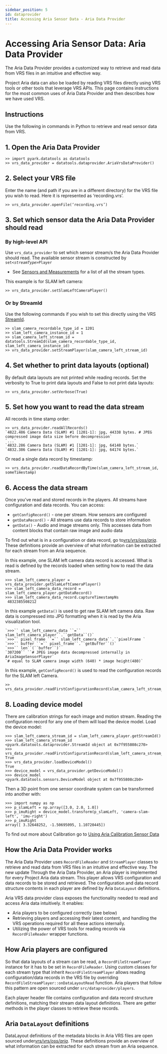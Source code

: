 ```yaml
---
sidebar_position: 5
id: dataprovider
title: Accessing Aria Sensor Data - Aria Data Provider
---
```


# Accessing Aria Sensor Data: Aria Data Provider

The Aria Data Provider provides a customized way to retrieve and read data from VRS files in an intuitive and effective way.

Project Aria data can also be loaded by reading VRS files directly using VRS tools or other tools that leverage VRS APIs. This page contains instructions for the most common uses of Aria Data Provider and then describes how we have used VRS.

## Instructions

Use the following in commands in Python to retrieve and read sensor data from VRS.

## 1. Open the Aria Data Provider

```
>> import pyark.datatools as datatools
>> vrs_data_provider = datatools.dataprovider.AriaVrsDataProvider()
```

## 2. Select  your VRS file

Enter the name (and path if you are in a different directory) for the VRS file you wish to read. Here it is represented as ‘recording.vrs’.

```
>> vrs_data_provider.openFile(‘recording.vrs’)
```

## 3. Set which  sensor data the Aria Data Provider should read

### By high-level API

Use `vrs_data_provider` to set which sensor stream/s the Aria Data Provider should read. The available sensor stream is constructed by `set<`*`streamType`*`>Player`

* See [Sensors and Measurements](sensors-measurements.md) for a list of all the stream types.

This example is for SLAM left camera:

```
>> vrs_data_provider.setSlamLeftCameraPlayer()
```

### Or by StreamId

Use the following commands if you wish to set this directly using the VRS [StreamId](https://github.com/facebookresearch/vrs/tree/main/vrs).

```
>> slam_camera_recordable_type_id = 1201
>> slam_left_camera_instance_id = 1
>> slam_camera_left_stream_id = datatools.StreamId(slam_camera_recordable_type_id, slam_left_camera_instance_id)
>> vrs_data_provider.setStreamPlayer(slam_camera_left_stream_id)
```

## 4.  Set whether to print data layouts (optional)

By default data layouts are not printed while reading records. Set the verbosity to True to print data layouts and False to not print data layouts:

```
>> vrs_data_provider.setVerbose(True)
```

## 5. Set how you want to read the data stream

All records in time stamp order:

```
>> vrs_data_provider.readAllRecords()
`4822.486 Camera Data (SLAM) #1 [1201-1]: jpg, 44338 bytes. # JPEG compressed image data size before decompression`
`...`
`4832.286 Camera Data (SLAM) #1 [1201-1]: jpg, 64148 bytes.`
`4832.386 Camera Data (SLAM) #1 [1201-1]: jpg, 64174 bytes.`
```

Or read a single data record by timestamp:

```
>> vrs_data_provider.readDataRecordByTime(slam_camera_left_stream_id, someTimestamp)
```

## 6. Access the data stream

Once you’ve read and stored records in the players. All streams have configuration and data records.
You can access:

* `getConfigRecord()` -  one per stream. How sensors are configured
* `getDataRecord()` - All streams use data records to store information
* `getData()` - Audio and image streams only. This accesses data from content blocks that contain raw image and audio data

To find out what is in a configuration or data record, go to[_vrs/vrs/oss/aria_](https://github.com/facebookresearch/vrs/tree/main/vrs/oss/aria). These definitions provide an overview of what information can be extracted for each stream from an Aria sequence.

In this example, one SLAM left camera data record is accessed. What is read is defined by the records loaded when setting how to read the data stream.

```
>>> slam_left_camera_player = vrs_data_provider.getSlamLeftCameraPlayer()
>>> slam_left_camera_data_record = slam_left_camera_player.getDataRecord()
>>> slam_left_camera_data_record.captureTimestampNs
 4832385508212
```

In this example  `getData()`  is used to get raw SLAM left camera data. Raw data is compressed into JPG formatting when it is read by the Aria visualization tool.

```
`>>>`` slam_left_camera_data ``=`` slam_left_camera_player``.``getData``()`
`>>>`` pixel_frame ``=`` slam_left_camera_data``.``pixelFrame `
`>>>`` buffer ``=`` pixel_frame``.``getBuffer``()`
`>>>`` len``(``buffer``)`
`307200`` ``# JPEG image data decompressed internally in AriaImageSensorPlayer`
`# equal to SLAM camera image width (640) * image height(480)`
```

In this example, `getConfigRecord()` is used to read the configuration records for the SLAM left Camera.

```
>> vrs_data_provider.readFirstConfigurationRecord(slam_camera_left_stream_id)
```

## 8. Loading device model

There are calibration strings for each image and motion stream. Reading the configuration record for any one of them will load the device model. Load the device model:

```
>>> slam_left_camera_stream_id = slam_left_camera_player.getStreamId()
>>> slam_left_camera_stream_id
<pyark.datatools.dataprovider.StreamId object at 0x7f955808c270>
>>> vrs_data_provider.readFirstConfigurationRecord(slam_left_camera_stream_id)
True
>>> vrs_data_provider.loadDeviceModel()
True
>>> device_model = vrs_data_provider.getDeviceModel()
>>> device_model
<pyark.datatools.sensors.DeviceModel object at 0x7f955808c2b0>
```

Then a 3D point from one sensor coordinate system can be transformed into another with:

```
>>> import numpy as np
>>> p_slamLeft = np.array([3.0, 2.0, 1.0])
>>> p_imuRight = device_model.transform(p_slamLeft, 'camera-slam-left', 'imu-right')
>>> p_imuRight
array([ 3.32648252, -1.50695095, 1.10720445])
```

To find out more about Calibration go to [Using Aria Calibration Sensor Data](calibration.md)

## How the Aria Data Provider works

The Aria Data Provider uses  `RecordFileReader` and `StreamPlayer` classes to retrieve and read data from VRS files in an intuitive and effective way.
The new update
Through the Aria Data Provider, an Aria player is implemented for every Project Aria data stream. This player allows VRS configuration and data records to be stored and retrieved. The configuration and data record structure contents in each player are defined by Aria `DataLayout` definitions.

Aria VRS data provider class exposes the functionality needed to read and access Aria data intuitively. It enables:

* Aria players to be configured correctly (see below)
* Retrieving players and accessing their latest content, and handling the VRS operations required for all these actions internally.
* Utilizing the power of VRS tools for reading records via `RecordFileReader` wrapper functions.

## How Aria players are configured

So that data layouts of a stream can be read, a `RecordFileStreamPlayer` instance for it has to be set in `RecordFileReader`. Using custom classes for each stream type that inherit `RecordFileStreamPlayer` allows reading configuration/data records in the VRS file by overriding `RecordFileStreamPlayer::onDataLayoutRead` function. Aria players that follow this pattern are open sourced under `src/dataprovider/players`.

Each player header file contains configuration and data record structure definitions, matching their stream data layout definitions. There are getter methods in the player classes to retrieve these records.

## **Aria `DataLayout` definitions**

DataLayout definitions of the metadata blocks in Aria VRS files are open sourced under[_vrs/vrs/oss/aria_](https://github.com/facebookresearch/vrs/tree/main/vrs/oss/aria). These definitions provide an overview of what information can be extracted for each stream from an Aria sequence.
